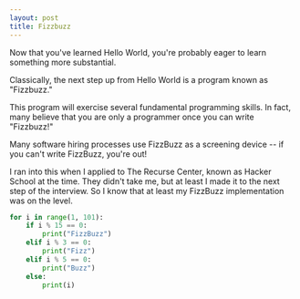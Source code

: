 ```yaml
---
layout: post
title: Fizzbuzz
---
```


Now that you've learned Hello World, you're probably eager to learn something more substantial.

Classically, the next step up from Hello World is a program known as "Fizzbuzz."

This program will exercise several fundamental programming skills. In fact, many believe that you are only a programmer once you can write "Fizzbuzz!"

Many software hiring processes use FizzBuzz as a screening device -- if you can't write FizzBuzz, you're out!

I ran into this when I applied to The Recurse Center, known as Hacker School at the time. They didn't take me, but at least I made it to the next step of the interview. So I know that at least my FizzBuzz implementation was on the level.

```py
for i in range(1, 101):
    if i % 15 == 0:
        print("FizzBuzz")
    elif i % 3 == 0:
        print("Fizz")
    elif i % 5 == 0:
        print("Buzz")
    else:
        print(i)
```
